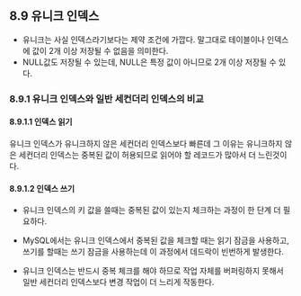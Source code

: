 ## 8.9 유니크 인덱스

- 유니크는 사실 인덱스라기보다는 제약 조건에 가깝다. 말그대로 테이블이나 인덱스에 값이 2개 이상 저장될 수 없음을 의미한다.
- NULL값도 저장될 수 있는데, NULL은 특정 값이 아니므로 2개 이상 저장될 수 있다.



### 8.9.1 유니크 인덱스와 일반 세컨더리 인덱스의 비교

#### 8.9.1.1 인덱스 읽기

유니크 인덱스가 유니크하지 않은 세컨더리 인덱스보다 빠른데 그 이유는 유니크하지 않은 세컨더리 인덱스는 중복된 값이 허용되므로 읽어야 할 레코드가 많아서 더 느린것이다.



#### 8.9.1.2 인덱스 쓰기

- 유니크 인덱스의 키 값을 쓸때는 중복된 값이 있는지 체크하는 과정이 한 단계 더 필요하다. 
- MySQL에서는 유니크 인덱스에서 중복된 값을 체크할 때는 읽기 잠금을 사용하고, 쓰기를 할때는 쓰기 잠금을 사용하는데 이 과정에서 데드락이 빈번하게 발생한다. 

- 유니크 인덱스는 반드시 중복 체크를 해야 하므로 작업 자체를 버퍼링하지 못해서 일반 세컨더리 인덱스보다 변경 작업이 더 느리게 작동한다.



